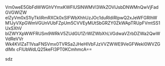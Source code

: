 Vm0weE5GbFdWWGhVYmxKWFlUSlNWMVl3WkZOVlJsbDNWMnQwVjFadGVGWlZW
elZyVm0xS1IyTkliRmRXCk0xSlFWbXhhUzJOc1duRldiRlpwQ2xJeWFGRlhW
M1JyVXpGWmVGUnVUbFZpUm5CVVEyMUtSbGRZY0ZkWApTRUpFVmtSS1UxSXhV
blZWYXpWWFRUSm9WRkV5ZUdGU1ZrWlZWbXhLVGdwaVZrbDZWa2QwWVdReVVr
Wk4KVlZaT1VsaFNSVmx0TVRSa2JHeHlVbFJzVVZWWE9VeGFWekI0WVZGdlMx
cFlUbWdLQ25keFl3PT0KCmhmcA==

sdz